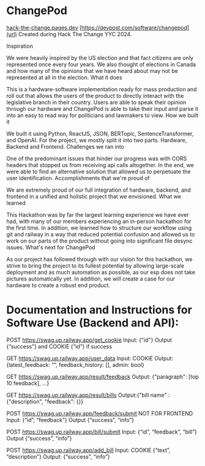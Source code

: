 # ChangePod
[hack-the-change.pages.dev](url)
[https://devpost.com/software/changepod](url)
Created during Hack The Change YYC 2024.

Inspiration

We were heavily inspired by the US election and that fact citizens are only represented once every four years. We also thought of elections in Canada and how many of the opinions that we have heard about may not be represented at all in the election.
What it does

This is a hardware-software implementation ready for mass production and roll out that allows the users of the product to directly interact with the legislative branch in their country. Users are able to speak their opinion through our hardware and ChangePod is able to take their input and parse it into an easy to read way for politicians and lawmakers to view.
How we built it

We built it using Python, ReactJS, JSON, BERTopic, SentenceTransformer, and OpenAI. For the project, we mostly split it into two parts. Hardware, Backend and Frontend.
Challenges we ran into

One of the predominant issues that hinder our progress was with CORS headers that stopped us from receiving api calls altogether. In the end, we were able to find an alternative solution that allowed us to perpetuate the user identification.
Accomplishments that we're proud of

We are extremely proud of our full integration of hardware, backend, and frontend in a unified and holistic project that we envisioned.
What we learned

This Hackathon was by far the largest learning experience we have ever had, with many of our members experiencing an in-person hackathon for the first time. In addition, we learned how to structure our workflow using git and railway in a way that reduced potential confusion and allowed us to work on our parts of the product without going into significant file desync issues.
What's next for ChangePod

As our project has followed through with our vision for this hackathon, we strive to bring the project to its fullest potential by allowing large-scale deployment and as much automation as possible, as our esp does not take pictures automatically yet. In addition, we will create a case for our hardware to create a robust end product.

# Documentation and Instructions for Software Use (Backend and API):

POST https://swag.up.railway.app/get_cookie 
Input: {"id"}
Output {“success”} and COOKIE {“id”} if success

GET https://swag.up.railway.app/user_data 
Input: COOKIE
Output: {latest_feedback: “”, feedback_history: [], admin: bool}

GET https://swag.up.railway.app/result/feedback 
Output: {"paragraph": [top 10 feedback], ...}

GET https://swag.up.railway.app/result/bills
Output:{"bill name" : {"description", "feedback": {}}

POST https://swag.up.railway.app/feedback/submit NOT FOR FRONTEND
Input: {“id”, “feedback”}
Output {“success”, “info”}

POST https://swag.up.railway.app/bill/submit 
Input: {“id”, “feedback”, “bill”}
Output {“success”, “info”}

POST https://swag.up.railway.app/add_bill 
Input: COOKIE {“text”, “description”}
Output: {“success”, “info”}
